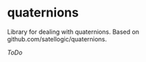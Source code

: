 # quaternions
Library for dealing with quaternions. Based on github.com/satellogic/quaternions.

_ToDo_
